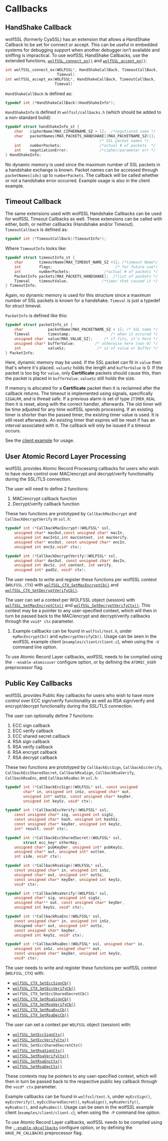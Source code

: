 # Callbacks

## HandShake Callback

wolfSSL (formerly CyaSSL) has an extension that allows a HandShake Callback to be set for connect or accept. This can be useful in embedded systems for debugging support when another debugger isn’t available and sniffing is impractical. To use wolfSSL HandShake Callbacks, use the extended functions, [`wolfSSL_connect_ex()`](https://www.wolfssl.com/doxygen/ssl_8h.html#a5d2408875a1fe331e30a623f646eb70a) and [`wolfSSL_accept_ex()`](https://www.wolfssl.com/doxygen/ssl_8h.html#a523f6fed6dc20d36b5a3a879bd0c4443):

```c
int wolfSSL_connect_ex(WOLFSSL*, HandShakeCallBack, TimeoutCallBack,
                       Timeval)
int wolfSSL_accept_ex(WOLFSSL*, HandShakeCallBack, TimeoutCallBack,
                      Timeval)
```

`HandShakeCallBack` is defined as:

```c
typedef int (*HandShakeCallBack)(HandShakeInfo*);
```

`HandShakeInfo` is defined in `wolfssl/callbacks.h` (which should be added to a non-standard build):

```c
typedef struct handShakeInfo_st {
    char   cipherName[MAX_CIPHERNAME_SZ + 1];  /*negotiated name */
    char   packetNames[MAX_PACKETS_HANDSHAKE][MAX_PACKETNAME_SZ+1];
                                          /* SSL packet names */
    int    numberPackets;                 /*actual # of packets  */
    int    negotiationError;              /*cipher/parameter err */
} HandShakeInfo;
```

No dynamic memory is used since the maximum number of SSL packets in a handshake exchange is known. Packet names can be accessed through `packetNames[idx]` up to `numberPackets`. The callback will be called whether or not a handshake error occurred.  Example usage is also in the client example.

## Timeout Callback

The same extensions used with wolfSSL Handshake Callbacks can be used for wolfSSL Timeout Callbacks as well. These extensions can be called with either, both, or neither callbacks (Handshake and/or Timeout). `TimeoutCallback` is defined as:

```c
typedef int (*TimeoutCallBack)(TimeoutInfo*);
```

Where `TimeoutInfo` looks like:

```c
typedef struct timeoutInfo_st {
    char       timeoutName[MAX_TIMEOUT_NAME_SZ +1]; /*timeout Name*/
    int        flags;                            /* for future use*/
    int        numberPackets;               /*actual # of packets */
    PacketInfo packets[MAX_PACKETS_HANDSHAKE];  /*list of packets */
    Timeval    timeoutValue;               /*timer that caused it */
} TimeoutInfo;
```

Again, no dynamic memory is used for this structure since a maximum number of SSL packets is known for a handshake. `Timeval` is just a typedef for struct timeval.

`PacketInfo` is defined like this:

```c
typedef struct packetInfo_st {
    char           packetName[MAX_PACKETNAME_SZ + 1]; /* SSL name */
    Timeval        timestamp;                  /* when it occured */
    unsigned char  value[MAX_VALUE_SZ];     /* if fits, it's here */
    unsigned char* bufferValue;         /* otherwise here (non 0) */
    int            valueSz;              /* sz of value or buffer */
} PacketInfo;
```

Here, dynamic memory may be used. If the SSL packet can fit in `value` then that's where it's placed. `valueSz` holds the length and `bufferValue` is 0. If the packet is too big for `value`, only **Certificate** packets should cause this, then the packet is placed in `bufferValue`. `valueSz` still holds the size.

If memory is allocated for a **Certificate** packet then it is reclaimed after the callback returns. The timeout is implemented using signals, specifically `SIGALRM`, and is thread safe. If a previous  alarm is set of type `ITIMER_REAL` then it is reset, along with the correct handler, afterwards. The old timer will be time adjusted for any time wolfSSL spends processing. If an existing timer is shorter than the passed timer, the existing timer value is used. It is still reset afterwards. An existing timer that expires will be reset if has an interval associated with it. The callback will only be issued if a timeout occurs.

See the [client example](chapter03.md#client-example) for usage.

## User Atomic Record Layer Processing

wolfSSL provides Atomic Record Processing callbacks for users who wish to have more control over MAC/encrypt and decrypt/verify functionality during the SSL/TLS connection.

The user will need to define 2 functions:

1. MAC/encrypt callback function
2. Decrypt/verify callback function

These two functions are prototyped by `CallbackMacEncrypt` and `CallbackDecryptVerify` in `ssl.h`:

```c
typedef int (*CallbackMacEncrypt)(WOLFSSL* ssl,
    unsigned char* macOut,const unsigned char* macIn,
    unsigned int macInSz,int macContent, int macVerify,
    unsigned char* encOut, const unsigned char* encIn,
    unsigned int encSz,void* ctx);

typedef int (*CallbackDecryptVerify)(WOLFSSL* ssl,
    unsigned char* decOut, const unsigned char* decIn,
    unsigned int decSz, int content, int verify,
    unsigned int* padSz, void* ctx);
```

The user needs to write and register these functions per wolfSSL context (`WOLFSSL_CTX`) with [`wolfSSL_CTX_SetMacEncryptCb()`](https://www.wolfssl.com/doxygen/ssl_8h.html#ab0109ef252d8aaa6431686ae02257167) and [`wolfSSL_CTX_SetDecryptVerifyCb()`](https://www.wolfssl.com/doxygen/ssl_8h.html#ac4f33720644775462b34c5e07ba2e7a8).

The user can set a context per WOLFSSL object (session) with [`wolfSSL_SetMacEncryptCtx()`](https://www.wolfssl.com/doxygen/ssl_8h.html#aa6e621ce15b642cc28a914f1e3419fa1) and [`wolfSSL_SetDecryptVerifyCtx()`](https://www.wolfssl.com/doxygen/ssl_8h.html#af82e1440ee3196e9a976e5f975392243).  This context may be a pointer to any user-specified context, which will then in turn be passed back to the MAC/encrypt and decrypt/verify callbacks through the `void* ctx` parameter.

1. Example callbacks can be found in `wolfssl/test.h`, under `myMacEncryptCb()` and `myDecryptVerifyCb()`.  Usage can be seen in the wolfSSL example client (`examples/client/client.c`), when using the `-U` command line option.

To use Atomic Record Layer callbacks, wolfSSL needs to be compiled using the `--enable-atomicuser` configure option, or by defining the `ATOMIC_USER` preprocessor flag.

## Public Key Callbacks

wolfSSL provides Public Key callbacks for users who wish to have more control over ECC sign/verify functionality as well as RSA sign/verify and encrypt/decrypt functionality during the SSL/TLS connection.

The user can optionally define 7 functions:

1. ECC sign callback
2. ECC verify callback
3. ECC shared secret callback
4. RSA sign callback
5. RSA verify callback
6. RSA encrypt callback
7. RSA decrypt callback

These two functions are prototyped by `CallbackEccSign`, `CallbackEccVerify`, `CallbackEccSharedSecret`, `CallbackRsaSign`, `CallbackRsaVerify`, `CallbackRsaEnc`, and `CallbackRsaDec` in `ssl.h`:

```c
typedef int (*CallbackEccSign)(WOLFSSL* ssl, const unsigned
        char* in, unsigned int inSz, unsigned char* out,
        unsigned int* outSz, const unsigned char* keyDer,
        unsigned int keySz, void* ctx);

typedef int (*CallbackEccVerify)(WOLFSSL* ssl,
    const unsigned char* sig, unsigned int sigSz,
    const unsigned char* hash, unsigned int hashSz,
    const unsigned char* keyDer, unsigned int keySz,
    int* result, void* ctx);

typedef int (*CallbackEccSharedSecret)(WOLFSSL* ssl,
        struct ecc_key* otherKey,
    unsigned char* pubKeyDer, unsigned int* pubKeySz,
    unsigned char* out, unsigned int* outlen,
    int side, void* ctx);

typedef int (*CallbackRsaSign)(WOLFSSL* ssl,
    const unsigned char* in, unsigned int inSz,
    unsigned char* out, unsigned int* outSz,
    const unsigned char* keyDer, unsigned int keySz,
    void* ctx);

typedef int (*CallbackRsaVerify)(WOLFSSL* ssl,
    unsigned char* sig, unsigned int sigSz,
    unsigned char** out, const unsigned char* keyDer,
    unsigned int keySz, void* ctx);

typedef int (*CallbackRsaEnc)(WOLFSSL* ssl,
    const unsigned char* in, unsigned int inSz,
    Unsigned char* out, unsigned int* outSz,
    const unsigned char* keyDer,
    unsigned int keySz, void* ctx);

typedef int (*CallbackRsaDec)(WOLFSSL* ssl, unsigned char* in,
    unsigned int inSz, unsigned char** out,
    const unsigned char* keyDer, unsigned int keySz,
    void* ctx);
```

The user needs to write and register these functions per wolfSSL context (`WOLFSSL_CTX`) with:

* [`wolfSSL_CTX_SetEccSignCb()`](https://www.wolfssl.com/doxygen/ssl_8h.html#a9fd0345508d38eec20c19362cd95264c)
* [`wolfSSL_CTX_SetEccVerifyCb()`](https://www.wolfssl.com/doxygen/ssl_8h.html#a5171ed4e529ad25952da2613bdd743ed)
* `wolfSSL_CTX_SetEccSharedSecretCb()`
* [`wolfSSL_CTX_SetRsaSignCb()`](https://www.wolfssl.com/doxygen/ssl_8h.html#a1439b43133dcee4dd9cda5ddf37d6519)
* [`wolfSSL_CTX_SetRsaVerifyCb()`](https://www.wolfssl.com/doxygen/ssl_8h.html#acbbbe34c7b31f19c49b1dac4dd116642)
* [`wolfSSL_CTX_SetRsaEncCb()`](https://www.wolfssl.com/doxygen/ssl_8h.html#aa1b5c0f2c0ad6fa9d89fd15a6ebad07f)
* [`wolfSSL_CTX_SetRsaDecCb()`](https://www.wolfssl.com/doxygen/ssl_8h.html#a45fdf8ad76687b817ce6be01636a39f5)

The user can set a context per `WOLFSSL` object (session) with:

* [`wolfSSL_SetEccSignCtx()`](https://www.wolfssl.com/doxygen/ssl_8h.html#a42982be436d4235d5120304df29a7d3b)
* [`wolfSSL_SetEccVerifyCtx()`](https://www.wolfssl.com/doxygen/ssl_8h.html#a70777d4fe3af5c93228ec5ce478e9c5e)
* `wolfSSL_SetEccSharedSecretCtx()`
* [`wolfSSL_SetRsaSignCtx()`](https://www.wolfssl.com/doxygen/ssl_8h.html#a5176742435268cac9f4af058e67e5f24)
* [`wolfSSL_SetRsaVerifyCtx()`](https://www.wolfssl.com/doxygen/ssl_8h.html#a0f52acf05d9e716f07f621eeef0704e1)
* [`wolfSSL_SetRsaEncCtx()`](https://www.wolfssl.com/doxygen/ssl_8h.html#a5023a347493a3ccdf49a2c385956ff1a)
* [`wolfSSL_SetRsaDecCtx()`](https://www.wolfssl.com/doxygen/ssl_8h.html#ace0b2cf667bd82264ba1e61c66ce3c6d)

These contexts may be pointers to any user-specified context, which will then in turn be passed back to the respective public key callback through the `void* ctx` parameter.

Example callbacks can be found in `wolfssl/test.h`, under `myEccSign()`, `myEccVerify()`, `myEccSharedSecret()`, `myRsaSign()`, `myRsaVerify()`, `myRsaEnc()`, and `myRsaDec()`.  Usage can be seen in the wolfSSL example client (`examples/client/client.c`), when using the `-P` command line option.

To use Atomic Record Layer callbacks, wolfSSL needs to be compiled using the [`--enable-pkcallbacks`](chapter02.md#enable-pkcallbacks) configure option, or by defining the `HAVE_PK_CALLBACKS` preprocessor flag.
